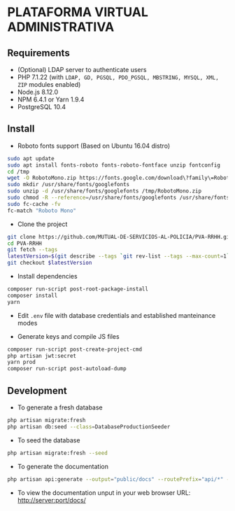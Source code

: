 # PLATAFORMA VIRTUAL ADMINISTRATIVA

## Requirements

* (Optional) LDAP server to authenticate users
* PHP 7.1.22 (with `LDAP, GD, PGSQL, PDO_PGSQL, MBSTRING, MYSQL, XML, ZIP` modules enabled)
* Node.js 8.12.0
* NPM 6.4.1 or Yarn 1.9.4
* PostgreSQL 10.4

## Install

* Roboto fonts support (Based on Ubuntu 16.04 distro)

```sh
sudo apt update
sudo apt install fonts-roboto fonts-roboto-fontface unzip fontconfig
cd /tmp
wget -O RobotoMono.zip https://fonts.google.com/download\?family\=Roboto%20Mono
sudo mkdir /usr/share/fonts/googlefonts
sudo unzip -d /usr/share/fonts/googlefonts /tmp/RobotoMono.zip
sudo chmod -R --reference=/usr/share/fonts/googlefonts /usr/share/fonts/googlefonts
sudo fc-cache -fv
fc-match "Roboto Mono"
```

* Clone the project

```sh
git clone https://github.com/MUTUAL-DE-SERVICIOS-AL-POLICIA/PVA-RRHH.git
cd PVA-RRHH
git fetch --tags
latestVersion=$(git describe --tags `git rev-list --tags --max-count=1`)
git checkout $latestVersion
```

* Install dependencies

```sh
composer run-script post-root-package-install
composer install
yarn
```

* Edit `.env` file with database credentials and established manteinance modes

* Generate keys and compile JS files

```sh
composer run-script post-create-project-cmd
php artisan jwt:secret
yarn prod
composer run-script post-autoload-dump
```

## Development

* To generate a fresh database

```sh
php artisan migrate:fresh
php artisan db:seed --class=DatabaseProductionSeeder
```

* To seed the database

```sh
php artisan migrate:fresh --seed
```

* To generate the documentation

```sh
php artisan api:generate --output="public/docs" --routePrefix="api/*" --actAsUserId=1
```

* To view the documentation unput in your web browser URL: [http://server:port/docs/](http://localhost:8888/docs/)